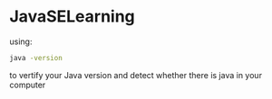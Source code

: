 ﻿# JavaSELearning
 using:
````bash
java -version
````
to vertify your Java version and detect whether there is java in your computer
